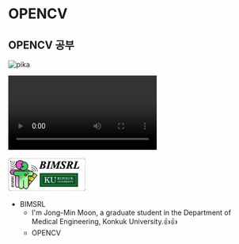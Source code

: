 # OPENCV
 ## OPENCV 공부
 ![pika](C:\Users\user\Documents\GitHub\OPENCV\project\pika.gif) 

<video src="C:\Users\user\OPENCV_2nd\output.avi"></video>

 ![BIMSRL](/img/KakaoTalk_20210105_171353153.jpg)

* BIMSRL  
    * I'm Jong-Min Moon, a graduate student in the Department of Medical Engineering, Konkuk University.:+1::+1:
    * OPENCV 


